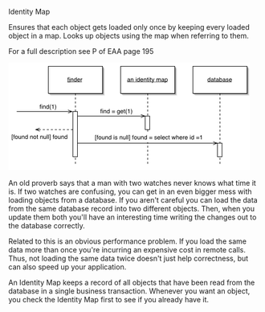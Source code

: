 ﻿Identity Map

Ensures that each object gets loaded only once by keeping every loaded object in a map. Looks up objects using the map when referring to them.

For a full description see P of EAA page 195

![File](file.png) 

An old proverb says that a man with two watches never knows what time it is. If two watches are confusing, you can get in an even bigger mess with loading objects from a database. If you aren't careful you can load the data from the same database record into two different objects. Then, when you update them both you'll have an interesting time writing the changes out to the database correctly.

Related to this is an obvious performance problem. If you load the same data more than once you're incurring an expensive cost in remote calls. Thus, not loading the same data twice doesn't just help correctness, but can also speed up your application.

An Identity Map keeps a record of all objects that have been read from the database in a single business transaction. Whenever you want an object, you check the Identity Map first to see if you already have it.
